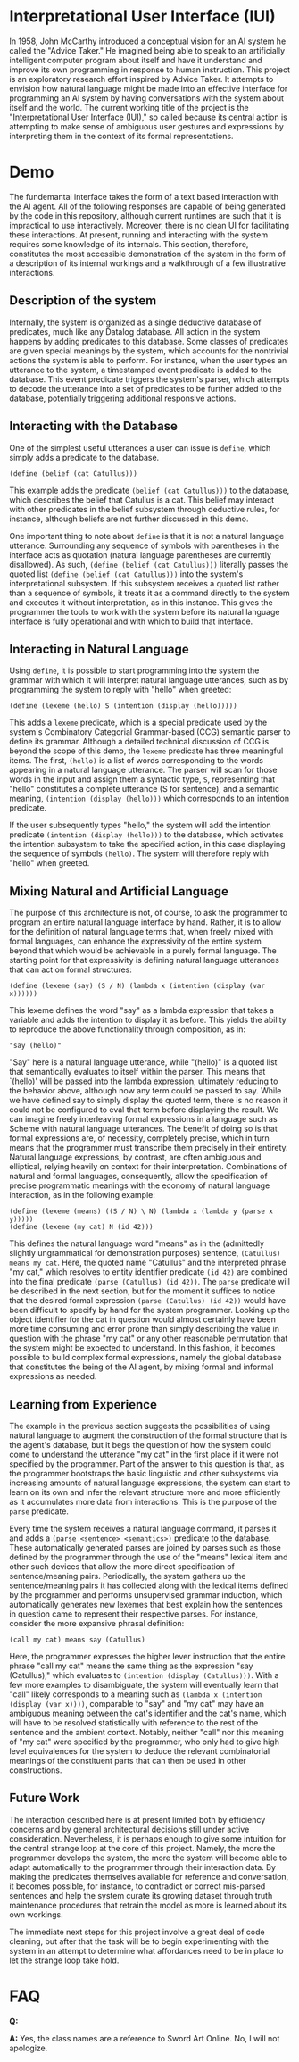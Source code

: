 # Interpretational User Interface (IUI)
In 1958, John McCarthy introduced a conceptual vision for an AI system he called the "Advice Taker." 
He imagined being able to speak to an artificially intelligent computer program about itself and have it 
understand and improve its own programming in response to human instruction. This project is an exploratory research 
effort inspired by Advice Taker. It attempts to envision how natural language might be made into an effective interface 
for programming an AI system by having conversations with the system about itself and the world.
The current working title of the project is the "Interpretational User Interface (IUI)," so called because its central action is attempting to make sense of ambiguous user gestures and expressions by interpreting them in the context of its formal representations. 

# Demo
The fundemantal interface takes the form of a text based interaction with the AI agent. 
All of the following responses are capable of being generated by the code in this repository, although current runtimes are such that
it is impractical to use interactively. Moreover, there is no clean UI for facilitating these interactions.
At present, running and interacting with the system requires some knowledge of its internals. 
This section, therefore, constitutes the most accessible demonstration of the system in the form of a description of its 
internal workings and a walkthrough of a few illustrative interactions.

## Description of the system
Internally, the system is organized as a single deductive database of predicates, much like any Datalog database.
All action in the system happens by adding predicates to this database.
Some classes of predicates are given special meanings by the system, which accounts for the nontrivial actions the system is able to perform.
For instance, when the user types an utterance to the system, a timestamped event predicate is added to the database.
This event predicate triggers the system's parser, which attempts to decode the utterance into a set of predicates to be further added to the database, potentially triggering additional responsive actions.

## Interacting with the Database
One of the simplest useful utterances a user can issue is `define`, which simply adds a predicate to the database.

```
(define (belief (cat Catullus)))
```

This example adds the predicate `(belief (cat Catullus)))` to the database, which describes the belief that Catullus is a cat. This belief may interact with other predicates in the belief subsystem through deductive rules, for instance, although beliefs are not further discussed in this demo.

One important thing to note about `define` is that it is not a natural language utterance. Surrounding any sequence of symbols with parentheses in the interface acts as quotation (natural language parentheses are currently disallowed). As such, `(define (belief (cat Catullus)))` literally passes the quoted list `(define (belief (cat Catullus)))` into the system's interpretational subsystem. If this subsystem receives a quoted list rather than a sequence of symbols, it treats it as a command directly to the system and executes it without interpretation, as in this instance. This gives the programmer the tools to work with the system before its natural language interface is fully operational and with which to build that interface.

## Interacting in Natural Language
Using `define`, it is possible to start programming into the system the grammar with which it will interpret natural language utterances, such as by programming the system to reply with "hello" when greeted:

```
(define (lexeme (hello) S (intention (display (hello)))))
```

This adds a `lexeme` predicate, which is a special predicate used by the system's Combinatory Categorial Grammar-based (CCG) semantic parser to define its grammar. Although a detailed technical discussion of CCG is beyond the scope of this demo, the `lexeme` predicate has three meaningful items. The first, `(hello)` is a list of words corresponding to the words appearing in a natural language utterance. The parser will scan for those words in the input and assign them a syntactic type, `S`, representing that "hello" constitutes a complete utterance (S for sentence), and a semantic meaning, `(intention (display (hello)))` which corresponds to an intention predicate. 

If the user subsequently types "hello," the system will add the intention predicate `(intention (display (hello)))` to the database, which activates the intention subsystem to take the specified action, in this case displaying the sequence of symbols `(hello)`. The system will therefore reply with "hello" when greeted. 

## Mixing Natural and Artificial Language
The purpose of this architecture is not, of course, to ask the programmer to program an entire natural language interface by hand. Rather, it is to allow for the definition of natural language terms that, when freely mixed with formal languages, can enhance the expressivity of the entire system beyond that which would be achievable in a purely formal language. The starting point for that expressivity is defining natural language utterances that can act on formal structures:

```
(define (lexeme (say) (S / N) (lambda x (intention (display (var x))))))
```

This lexeme defines the word "say" as a lambda expression that takes a variable and adds the intention to display it as before. This yields the ability to reproduce the above functionality through composition, as in:

```
"say (hello)"
```

"Say" here is a natural language utterance, while "(hello)" is a quoted list that semantically evaluates to itself within the parser. This means that `(hello)' will be passed into the lambda expression, ultimately reducing to the behavior above, although now any term could be passed to say. While we have defined say to simply display the quoted term, there is no reason it could not be configured to eval that term before displaying the result. We can imagine freely interleaving formal expressions in a language such as Scheme with natural language utterances. The benefit of doing so is that formal expressions are, of necessity, completely precise, which in turn means that the programmer must transcribe them precisely in their entirety. Natural language expressions, by contrast, are often ambiguous and elliptical, relying heavily on context for their interpretation. Combinations of natural and formal languages, consequently, allow the specification of precise programmatic meanings with the economy of natural language interaction, as in the following example:

```
(define (lexeme (means) ((S / N) \ N) (lambda x (lambda y (parse x y)))))
(define (lexeme (my cat) N (id 42)))
```

This defines the natural language word "means" as in the (admittedly slightly ungrammatical for demonstration purposes) sentence, `(Catullus) means my cat`. Here, the quoted name "Catullus" and the interpreted phrase "my cat," which resolves to entity identifier predicate `(id 42)` are combined into the final predicate `(parse (Catullus) (id 42))`. The `parse` predicate will be described in the next section, but for the moment it suffices to notice that the desired formal expression `(parse (Catullus) (id 42))` would have been difficult to specify by hand for the system programmer. Looking up the object identifier for the cat in question would almost certainly have been more time consuming and error prone than simply describing the value in question with the phrase "my cat" or any other reasonable permutation that the system might be expected to understand. In this fashion, it becomes possible to build complex formal expressions, namely the global database that constitutes the being of the AI agent, by mixing formal and informal expressions as needed. 

## Learning from Experience
The example in the previous section suggests the possibilities of using natural language to augment the construction of the formal structure that is the agent's database, but it begs the question of how the system could come to understand the utterance "my cat" in the first place if it were not specified by the programmer. Part of the answer to this question is that, as the programmer bootstraps the basic linguistic and other subsystems via increasing amounts of natural language expressions, the system can start to learn on its own and infer the relevant structure more and more efficiently as it accumulates more data from interactions. This is the purpose of the `parse` predicate. 

Every time the system receives a natural language command, it parses it and adds a `(parse <sentence> <semantics>)` predicate to the database. These automatically generated parses are joined by parses such as those defined by the programmer through the use of the "means" lexical item and other such devices that allow the more direct specification of sentence/meaning pairs. Periodically, the system gathers up the sentence/meaning pairs it has collected along with the lexical items defined by the programmer and performs unsupervised grammar induction, which automatically generates new lexemes that best explain how the sentences in question came to represent their respective parses. For instance, consider the more expansive phrasal definition:

```
(call my cat) means say (Catullus)
```

Here, the programmer expresses the higher lever instruction that the entire phrase "call my cat" means the same thing as the expression "say (Catullus)," which evaluates to `(intention (display (Catullus)))`. With a few more examples to disambiguate, the system will eventually learn that "call" likely corresponds to a meaning such as `(lambda x (intention (display (var x))))`, comparable to "say" and "my cat" may have an ambiguous meaning between the cat's identifier and the cat's name, which will have to be resolved statistically with reference to the rest of the sentence and the ambient context. 
Notably, neither "call" nor this meaning of "my cat" were specified by the programmer, who only had to give high level equivalences for the system to deduce the relevant combinatorial meanings of the constituent parts that can then be used in other constructions.

## Future Work
The interaction described here is at present limited both by efficiency concerns and by general architectural decisions still under active consideration. Nevertheless, it is perhaps enough to give some intuition for the central strange loop at the core of this project. Namely, the more the programmer develops the system, the more the system will become able to adapt automatically to the programmer through their interaction data. By making the predicates themselves available for reference and conversation, it becomes possible, for instance, to contradict or correct mis-parsed sentences and help the system curate its growing dataset through truth maintenance procedures that retrain the model as more is learned about its own workings. 

The immediate next steps for this project involve a great deal of code cleaning, but after that the task will be to begin experimenting with the system in an attempt to determine what affordances need to be in place to let the strange loop take hold.

# FAQ
**Q:** 

**A:** Yes, the class names are a reference to Sword Art Online. No, I will not apologize. 
